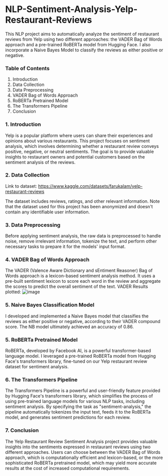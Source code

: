 # NLP-Sentiment-Analysis-Yelp-Restaurant-Reviews

This NLP project aims to automatically analyze the sentiment of restaurant reviews from Yelp using two different approaches: the VADER Bag of Words approach and a pre-trained RoBERTa model from Hugging Face. I also incorporate a Naive Bayes Model to classify the reviews as either positive or negative.

### Table of Contents
1. Introduction
2. Data Collection
3. Data Preprocessing
4. VADER Bag of Words Approach
5. RoBERTa Pretrained Model
6. The Transformers Pipeline
7. Conclusion

### 1. Introduction
Yelp is a popular platform where users can share their experiences and opinions about various restaurants. This project focuses on sentiment analysis, which involves determining whether a restaurant review conveys positive, negative, or neutral sentiments. The goal is to provide valuable insights to restaurant owners and potential customers based on the sentiment analysis of the reviews.

### 2. Data Collection
Link to dataset: https://www.kaggle.com/datasets/farukalam/yelp-restaurant-reviews

The dataset includes reviews, ratings, and other relevant information. Note that the dataset used for this project has been anonymized and doesn't contain any identifiable user information.

### 3. Data Preprocessing
Before applying sentiment analysis, the raw data is preprocessed to handle noise, remove irrelevant information, tokenize the text, and perform other necessary tasks to prepare it for the models' input format.

### 4. VADER Bag of Words Approach
The VADER (Valence Aware Dictionary and sEntiment Reasoner) Bag of Words approach is a lexicon-based sentiment analysis method. It uses a pre-built sentiment lexicon to score each word in the review and aggregate the scores to predict the overall sentiment of the text.
VADER Results plotted:
![image](https://github.com/calebtran7/NLP-Sentiment-Analysis-Yelp-Restaurant-Reviews/assets/121086856/736d41cb-7420-410b-a626-834f3703e0f8)

### 5. Naive Bayes Classification Model
I developed and implemented a Naive Bayes model that classifies the reviews as either positive or negative, according to their VADER compound score. 
The NB model ultimately achieved an accuracy of 0.86. 

### 5. RoBERTa Pretrained Model
RoBERTa, developed by Facebook AI, is a powerful transformer-based language model. I leveraged a pre-trained RoBERTa model from Hugging Face's transformers library, fine-tuned on our Yelp restaurant review dataset for sentiment analysis.

### 6. The Transformers Pipeline
The Transformers Pipeline is a powerful and user-friendly feature provided by Hugging Face's transformers library, which simplifies the process of using pre-trained language models for various NLP tasks, including sentiment analysis. By specifying the task as "sentiment-analysis," the pipeline automatically tokenizes the input text, feeds it to the RoBERTa model, and generates sentiment predictions for each review.

### 7. Conclusion
The Yelp Restaurant Review Sentiment Analysis project provides valuable insights into the sentiments expressed in restaurant reviews using two different approaches. Users can choose between the VADER Bag of Words approach, which is computationally efficient and lexicon-based, or the more sophisticated RoBERTa pretrained model, which may yield more accurate results at the cost of increased computational requirements.
